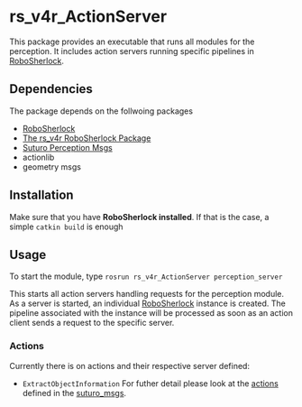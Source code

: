 # rs_v4r_ActionServer
This package provides an executable that runs all modules for the perception. It includes action servers running specific pipelines in [RoboSherlock](https://github.com/Suturo1819/robosherlock). 

## Dependencies
The package depends on the follwoing packages
* [RoboSherlock](https://github.com/Suturo1819/robosherlock "robosherlock")
* [The rs_v4r RoboSherlock Package](https://github.com/Vanessa-rin/rs_v4r "rs_v4r")
* [Suturo Perception Msgs](https://github.com/Suturo1819/suturo_msgs/tree/master/suturo_perception_msgs "suturo_perception_msgs")
* actionlib
* geometry msgs

## Installation
Make sure that you have **RoboSherlock installed**. If that is the case, a simple `catkin build` is enough

## Usage
To start the module, type
`rosrun rs_v4r_ActionServer perception_server`

This starts all action servers handling requests for the perception module. As a server is started, an individual [RoboSherlock](https://github.com/Suturo1819/robosherlock) instance is created. The pipeline associated with the instance will be processed as soon as an action client sends a request to the specific server.

### Actions
Currently there is on actions and their respective server defined:
* `ExtractObjectInformation`
For futher detail please look at the [actions](https://github.com/Suturo1819/suturo_msgs/tree/master/suturo_perception_msgs/action) defined in the [suturo_msgs](https://github.com/Suturo1819/suturo_msgs).
